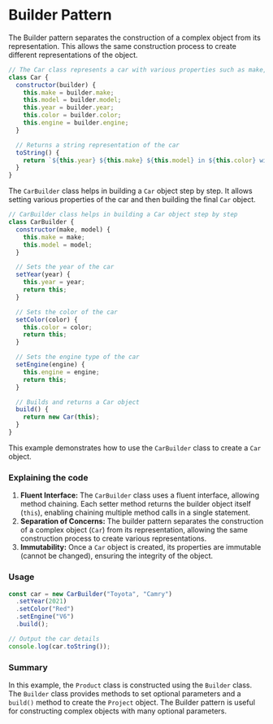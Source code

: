 # Builder Pattern

The Builder pattern separates the construction of a complex object from its representation. This allows the same construction process to create different representations of the object.

```js
// The Car class represents a car with various properties such as make, model, year, color, and engine. It uses a builder object to initialize these properties.
class Car {
  constructor(builder) {
    this.make = builder.make;
    this.model = builder.model;
    this.year = builder.year;
    this.color = builder.color;
    this.engine = builder.engine;
  }

  // Returns a string representation of the car
  toString() {
    return `${this.year} ${this.make} ${this.model} in ${this.color} with a ${this.engine} engine`;
  }
}
```

The `CarBuilder` class helps in building a `Car` object step by step. It allows setting various properties of the car and then building the final `Car` object.

```js
// CarBuilder class helps in building a Car object step by step
class CarBuilder {
  constructor(make, model) {
    this.make = make;
    this.model = model;
  }

  // Sets the year of the car
  setYear(year) {
    this.year = year;
    return this;
  }

  // Sets the color of the car
  setColor(color) {
    this.color = color;
    return this;
  }

  // Sets the engine type of the car
  setEngine(engine) {
    this.engine = engine;
    return this;
  }

  // Builds and returns a Car object
  build() {
    return new Car(this);
  }
}
```

This example demonstrates how to use the `CarBuilder` class to create a `Car` object.

### Explaining the code

1. **Fluent Interface:** The `CarBuilder` class uses a fluent interface, allowing method chaining. Each setter method returns the builder object itself (`this`), enabling chaining multiple method calls in a single statement.
2. **Separation of Concerns:** The builder pattern separates the construction of a complex object (`Car`) from its representation, allowing the same construction process to create various representations.
3. **Immutability:** Once a `Car` object is created, its properties are immutable (cannot be changed), ensuring the integrity of the object.

### Usage

```js
const car = new CarBuilder("Toyota", "Camry")
  .setYear(2021)
  .setColor("Red")
  .setEngine("V6")
  .build();

// Output the car details
console.log(car.toString());
```

### Summary

In this example, the `Product` class is constructed using the `Builder` class. The `Builder` class provides methods to set optional parameters and a `build()` method to create the `Project` object. The Builder pattern is useful for constructing complex objects with many optional parameters.
